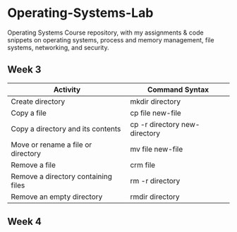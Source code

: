 # Operating-Systems-Lab
Operating Systems Course repository, with my assignments &amp; code snippets on operating systems, process and memory management, file systems, networking, and security.
## Week 3

<table>
		<thead>
			<tr>
				<th>Activity</th>
				<th>Command Syntax</th>
			</tr>
		</thead>
		<tbody>
			<tr>
				<td>Create directory</td>
				<td>mkdir directory</td>
			</tr>
			<tr>
				<td>Copy a file</td>
				<td>cp file new-file</td>
			</tr>
			<tr>
				<td>Copy a directory and its contents</td>
				<td>cp -r directory new-directory</td>
			</tr>
      <tr>
				<td>Move or rename a file or directory</td>
				<td>mv file new-file</td>
			</tr>
      <tr>
				<td>Remove a file</td>
				<td>crm file</td>
			</tr>
      <tr>
				<td>Remove a directory containing files</td>
				<td>rm -r directory</td>
			</tr>
      <tr>
				<td>Remove an empty directory</td>
				<td>rmdir directory</td>
			</tr>
		</tbody>
	</table>

## Week 4

